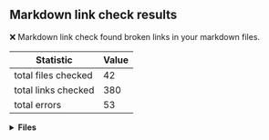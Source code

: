 ## Markdown link check results

:x: Markdown link check found broken links in your markdown files.

| Statistic | Value
| --- | --- |
| total files checked | 42
| total links checked | 380
| total errors | 53

<details>
<summary><strong>Files</strong></summary>

### ./docs/dev-notes/workflows/pr-dotnet-format-check-workflow.md

Links checked: 5
Errors: 2

| Link | Status code
| --- | --- |
| https://github.com/edumserrano/dotnet-sdk-extensions/actions/workflows/pr-dotnet-format-check.yml/badge.svg | 404
| file:///github/workspace/.github/workflows/pr-dotnet-format-check.yml | 400

---

### ./docs/dev-notes/workflows/pr-test-results-comment-workflow.md

Links checked: 5
Errors: 1

| Link | Status code
| --- | --- |
| file:///github/workspace/.github/workflows/pr-pr-test-results-comment.yml | 400

---

### ./docs/dev-notes/workflows/dispatch-commands-workflow.md

Links checked: 5
Errors: 1

| Link | Status code
| --- | --- |
| file:///github/workspace/.github/workflows/dispatch-commands.ymlyml | 400

---

### ./docs/dev-notes/workflows/pr-dotnet-format-command-handler-workflow.md

Links checked: 5
Errors: 3

| Link | Status code
| --- | --- |
| https://github.com/edumserrano/dotnet-sdk-extensions/actions/workflows/pr-dotnet-format-command-handler.yml/badge.svg | 404
| file:///github/workspace/.github/workflows/pr-dotnet-format-command-handler.yml | 400
| https://docs.github.com/en/actions/reference/authentication-in-a-workflow#using-the-github_token-in-a-workflow | 403

---

### ./docs/dev-notes/workflows/codeql-workflow.md

Links checked: 9
Errors: 6

| Link | Status code
| --- | --- |
| (/.github/workflows/codeql.yml) | 400
| https://docs.github.com/en/code-security/secure-coding/automatically-scanning-your-code-for-vulnerabilities-and-errors/about-code-scanning | 403
| https://github.com/edumserrano/dotnet-sdk-extensions/security/code-scanning | 404
| https://docs.github.com/en/code-security/secure-coding/automatically-scanning-your-code-for-vulnerabilities-and-errors/triaging-code-scanning-alerts-in-pull-requests | 403
| https://docs.github.com/en/code-security/secure-coding/automatically-scanning-your-code-for-vulnerabilities-and-errors/configuring-code-scanning#defining-the-alert-severities-causing-pull-request-check-failure | 403
| https://docs.github.com/en/code-security/secure-coding/automatically-scanning-your-code-for-vulnerabilities-and-errors/configuring-code-scanning#avoiding-unnecessary-scans-of-pull-requests | 403

---

### ./docs/dev-notes/workflows/github-workflows.md

Links checked: 43
Errors: 14

| Link | Status code
| --- | --- |
| file:///github/workspace/.github/workflows/pr-dotnet-format-check.yml | 400
| https://github.com/edumserrano/dotnet-sdk-extensions/actions/workflows/pr-dotnet-format-check.yml/badge.svg | 404
| file:///github/workspace/.github/workflows/pr-dotnet-format-command-handler.yml | 400
| https://github.com/edumserrano/dotnet-sdk-extensions/actions/workflows/pr-dotnet-format-command-handler.yml/badge.svg | 404
| file:///github/workspace/.github/workflows/pr-pr-test-results-comment.yml | 400
| file:///github/workspace/docs/dev-notes/workflows/pr-pr-test-results-comment-workflow.md | 400
| file:///github/workspace/docs/dev-notes/workflows/security-considerations-security-considerations-and-dotnet.md | 400
| https://docs.github.com/en/actions/security-guides/automatic-token-authentication#permissions-for-the-github_token | 403
| https://docs.github.com/en/actions/learn-github-actions/workflow-syntax-for-github-actions#permissions | 403
| https://docs.github.com/en/rest/reference/permissions-required-for-github-apps | 403
| https://docs.github.com/en/actions/reference/context-and-expression-syntax-for-github-actions | 403
| https://docs.github.com/en/actions/reference/context-and-expression-syntax-for-github-actions#tojson | 403
| https://docs.github.com/en/actions/managing-workflow-runs/using-workflow-run-logs | 403
| https://docs.github.com/en/actions/monitoring-and-troubleshooting-workflows/enabling-debug-logging | 403

---

### ./docs/dev-notes/workflows/security-considerations.md

Links checked: 13
Errors: 6

| Link | Status code
| --- | --- |
| https://docs.github.com/en/actions/configuring-and-managing-workflows/creating-and-storing-encrypted-secrets#using-encrypted-secrets-in-a-workflow | 403
| https://docs.github.com/en/actions/configuring-and-managing-workflows/authenticating-with-the-github_token#permissions-for-the-github_token | 403
| https://docs.github.com/en/github/administering-a-repository/disabling-or-limiting-github-actions-for-a-repository#enabling-workflows-for-private-repository-forks | 403
| https://docs.github.com/en/actions/reference/events-that-trigger-workflows#pull_request_target | 403
| https://docs.github.com/en/actions/security-guides/security-hardening-for-github-actions | 403
| https://docs.github.com/en/actions/managing-workflow-runs/approving-workflow-runs-from-public-forks | 403

---

### ./docs/dev-notes/workflows/dotnet-format-workflow.md

Links checked: 7
Errors: 1

| Link | Status code
| --- | --- |
| https://docs.github.com/en/actions/reference/authentication-in-a-workflow#using-the-github_token-in-a-workflow | 403

---

### ./docs/dev-notes/workflows/README.md

Links checked: 43
Errors: 14

| Link | Status code
| --- | --- |
| file:///github/workspace/.github/workflows/pr-dotnet-format-check.yml | 400
| https://github.com/edumserrano/dotnet-sdk-extensions/actions/workflows/pr-dotnet-format-check.yml/badge.svg | 404
| file:///github/workspace/.github/workflows/pr-dotnet-format-command-handler.yml | 400
| https://github.com/edumserrano/dotnet-sdk-extensions/actions/workflows/pr-dotnet-format-command-handler.yml/badge.svg | 404
| file:///github/workspace/.github/workflows/pr-pr-test-results-comment.yml | 400
| file:///github/workspace/docs/dev-notes/workflows/pr-pr-test-results-comment-workflow.md | 400
| file:///github/workspace/docs/dev-notes/workflows/security-considerations-security-considerations-and-dotnet.md | 400
| https://docs.github.com/en/actions/security-guides/automatic-token-authentication#permissions-for-the-github_token | 403
| https://docs.github.com/en/actions/learn-github-actions/workflow-syntax-for-github-actions#permissions | 403
| https://docs.github.com/en/rest/reference/permissions-required-for-github-apps | 403
| https://docs.github.com/en/actions/reference/context-and-expression-syntax-for-github-actions | 403
| https://docs.github.com/en/actions/reference/context-and-expression-syntax-for-github-actions#tojson | 403
| https://docs.github.com/en/actions/managing-workflow-runs/using-workflow-run-logs | 403
| https://docs.github.com/en/actions/monitoring-and-troubleshooting-workflows/enabling-debug-logging | 403

---

### ./docs/dev-notes/workflows/pr-dependabot-auto-merge-workflow.md

Links checked: 11
Errors: 2

| Link | Status code
| --- | --- |
| https://docs.github.com/en/code-security/supply-chain-security/keeping-your-dependencies-updated-automatically/automating-dependabot-with-github-actions#responding-to-events | 403
| https://docs.github.com/en/actions/reference/events-that-trigger-workflows#workflow_run | 403

---

### ./docs/dev-notes/dev-notes-main.md

Links checked: 12
Errors: 1

| Link | Status code
| --- | --- |
| file:///github/workspace/src/Dotnet.Sdk.Extensions.Testing/DotNet.Sdk.Extensions.Testing.csproj | 400

---

### ./docs/dev-notes/README.md

Links checked: 12
Errors: 1

| Link | Status code
| --- | --- |
| file:///github/workspace/src/Dotnet.Sdk.Extensions.Testing/DotNet.Sdk.Extensions.Testing.csproj | 400

---

### ./README.md

Links checked: 48
Errors: 1

| Link | Status code
| --- | --- |
| https://www.linkedin.com/in/eduardomserrano/ | 999

